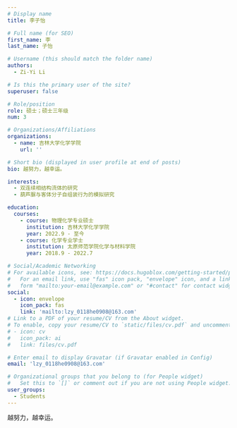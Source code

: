 ```yaml
---
# Display name
title: 李子怡

# Full name (for SEO)
first_name: 李
last_name: 子怡

# Username (this should match the folder name)
authors:
  - Zi-Yi Li

# Is this the primary user of the site?
superuser: false

# Role/position
role: 硕士；硕士三年级
num: 3

# Organizations/Affiliations
organizations:
  - name: 吉林大学化学学院
    url: ''

# Short bio (displayed in user profile at end of posts)
bio: 越努力，越幸运。

interests:
  - 双连续相结构流体的研究
  - 葫芦脲与客体分子自组装行为的模拟研究

education:
  courses:
    - course: 物理化学专业硕士
      institution: 吉林大学化学学院
      year: 2022.9 - 至今
    - course: 化学专业学士
      institution: 太原师范学院化学与材料学院
      year: 2018.9 - 2022.7

# Social/Academic Networking
# For available icons, see: https://docs.hugoblox.com/getting-started/page-builder/#icons
#   For an email link, use "fas" icon pack, "envelope" icon, and a link in the
#   form "mailto:your-email@example.com" or "#contact" for contact widget.
social:
  - icon: envelope
    icon_pack: fas
    link: 'mailto:lzy_0118he0908@163.com'
# Link to a PDF of your resume/CV from the About widget.
# To enable, copy your resume/CV to `static/files/cv.pdf` and uncomment the lines below.
# - icon: cv
#   icon_pack: ai
#   link: files/cv.pdf

# Enter email to display Gravatar (if Gravatar enabled in Config)
email: 'lzy_0118he0908@163.com'

# Organizational groups that you belong to (for People widget)
#   Set this to `[]` or comment out if you are not using People widget.
user_groups:
  - Students
---
```


越努力，越幸运。

